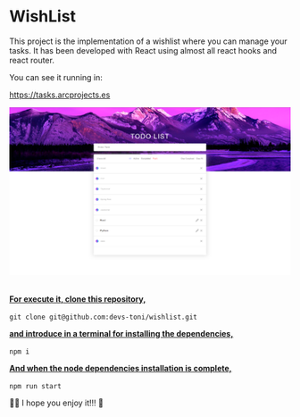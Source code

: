 # WishList

This project is the implementation of a wishlist where you can manage your tasks. It has been developed with React using almost all react hooks and react router.

You can see it running in:

https://tasks.arcprojects.es

![todo](./src/assets/readme/Tasks.png)\
<br />

<b><u>For execute it, clone this repository,</u></b>

<p><code>git clone git@github.com:devs-toni/wishlist.git</code></p>

 <b><u>and introduce in a terminal for installing the dependencies,</u></b>

<p><code>npm i</code></p>

<b><u>And when the node dependencies installation is complete,</u></b>

<p><code>npm run start</code></p>

👩‍🚀 I hope you enjoy it!!! 🚀
